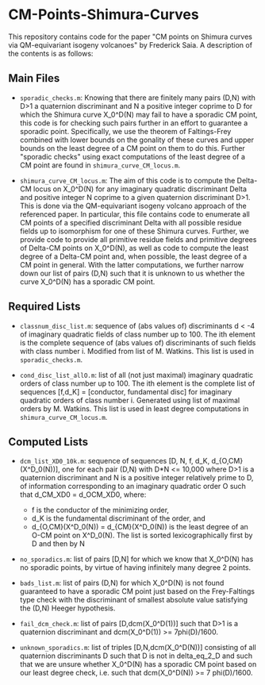 # CM-Points-Shimura-Curves
This repository contains code for the paper "CM points on Shimura curves via QM-equivariant isogeny volcanoes" by Frederick Saia. A description of the contents is as follows:

## Main Files

- `sporadic_checks.m`: Knowing that there are finitely many pairs (D,N) with D>1 a quaternion discriminant and N a positive integer coprime to D for which the Shimura curve X_0^D(N) may fail to have a sporadic CM point, this code is for checking such pairs further in an effort to guarantee a sporadic point. Specifically, we use the theorem of Faltings-Frey combined with lower bounds on the gonality of these curves and upper bounds on the least degree of a CM point on them to do this. Further "sporadic checks" using exact computations of the least degree of a CM point are found in `shimura_curve_CM_locus.m`. 

- `shimura_curve_CM_locus.m`: The aim of this code is to compute the Delta-CM locus on X_0^D(N) for any imaginary quadratic discriminant Delta and positive integer N coprime to a given quaternion discriminant D>1. This is done via the QM-equivariant isogeny volcano approach of the referenced paper. In particular, this file contains code to enumerate all CM points of a specified discriminant Delta with all possible residue fields up to isomorphism for one of these Shimura curves. Further, we provide code to provide all primitive residue fields and primitive degrees of Delta-CM points on X_0^D(N), as well as code to compute the least degree of a Delta-CM point and, when possible, the least degree of a CM point in general. With the latter computations, we further narrow down our list of pairs (D,N) such that it is unknown to us whether the curve X_0^D(N) has a sporadic CM point. 

## Required Lists

- `classnum_disc_list.m`: sequence of (abs values of) discriminants d < -4 of imaginary quadratic fields of class number up to 100. The ith element is the complete sequence of (abs values of) discriminants of such fields with class number i. Modified from list of M. Watkins. This list is used in `sporadic_checks.m`. 

- `cond_disc_list_allO.m`: list of all (not just maximal) imaginary quadratic orders of class number up to 100. The ith element is the complete list of sequences [f,d_K] = [conductor, fundamental disc] for imaginary quadratic orders of class number i. Generated using list of maximal orders by M. Watkins. This list is used in least degree computations in `shimura_curve_CM_locus.m`. 

## Computed Lists 

- `dcm_list_XD0_10k.m`: sequence of sequences [D, N, f, d_K, d_{O,CM}(X^D_0(N))], one for each pair (D,N) with D*N <= 10,000 where D>1 is a quaternion discriminant and N is a positive integer relatively prime to D, of information corresponding to an imaginary quadratic order O such that d_CM_XD0 = d_OCM_XD0, where:
    - f is the conductor of the minimizing order,
    - d_K is the fundamental discriminant of the order, and
    - d_{O,CM}(X^D_0(N)) = d_{CM}(X^D_0(N)) is the least degree of an O-CM point on X^D_0(N). The list is sorted lexicographically first by D and then by N
    
- `no_sporadics.m`: list of pairs [D,N] for which we know that X_0^D(N) has no sporadic points, by virtue of having infinitely many degree 2 points.

- `bads_list.m`: list of pairs (D,N) for which X_0^D(N) is not found guaranteed to have a sporadic CM point just based on the Frey-Faltings type check with the discriminant of smallest absolute value satisfying the (D,N) Heeger hypothesis.

- `fail_dcm_check.m`: list of pairs [D,dcm(X_0^D(1))] such that D>1 is a quaternion discriminant and dcm(X_0^D(1)) >= 7phi(D)/1600.

- `unknown_sporadics.m`: list of triples [D,N,dcm(X_0^D(N))] consisting of all quaternion discriminants D such that D is not in delta_eq_2_D and such that we are unsure whether X_0^D(N) has a sporadic CM point based on our least degree check, i.e. such that dcm(X_0^D(N)) >= 7 phi(D)/1600.



